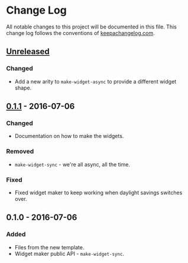 # Change Log
All notable changes to this project will be documented in this file. This change log follows the conventions of [keepachangelog.com](http://keepachangelog.com/).

## [Unreleased]
### Changed
- Add a new arity to `make-widget-async` to provide a different widget shape.

## [0.1.1] - 2016-07-06
### Changed
- Documentation on how to make the widgets.

### Removed
- `make-widget-sync` - we're all async, all the time.

### Fixed
- Fixed widget maker to keep working when daylight savings switches over.

## 0.1.0 - 2016-07-06
### Added
- Files from the new template.
- Widget maker public API - `make-widget-sync`.

[Unreleased]: https://github.com/your-name/autheos-challenge/compare/0.1.1...HEAD
[0.1.1]: https://github.com/your-name/autheos-challenge/compare/0.1.0...0.1.1
